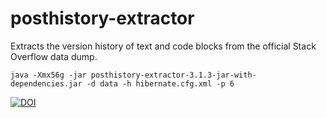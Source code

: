# posthistory-extractor
Extracts the version history of text and code blocks from the official Stack Overflow data dump.

    java -Xmx56g -jar posthistory-extractor-3.1.3-jar-with-dependencies.jar -d data -h hibernate.cfg.xml -p 6

[![DOI](https://zenodo.org/badge/98211942.svg)](https://zenodo.org/badge/latestdoi/98211942)
